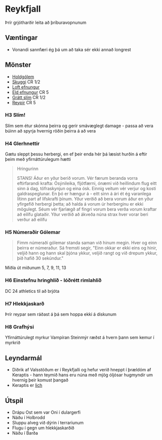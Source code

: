 # Reykfjall

Þrír grjótharðir leita að þríburavopnunum

## Væntingar
- Vonandi sannfæri ég þá um að taka sér ekki annað longrest

## Mönster
- [Holdgólem](https://www.dndbeyond.com/monsters/16863-flesh-golem)
- [Skuggi](https://www.dndbeyond.com/monsters/17010-shadow) CR 1/2
- [Loft efnungur](https://www.dndbeyond.com/monsters/16774-air-elemental)
- [Eld efnungur](https://www.dndbeyond.com/monsters/16861-fire-elemental) CR 5
- [Grátt slím](https://www.dndbeyond.com/monsters/16909-gray-ooze) CR 1/2
- [Reypir](https://www.dndbeyond.com/monsters/16999-roper) CR 5

### H3 Slím!
Slím sem étur skónna þeirra og gerir smávæglegt damage - passa að vera búinn að 
spyrja hvernig röðin þeirra á að vera

### H4 Glerhnettir
Gætu sleppt þessu herbergi, en ef þeir enda hér þá læsist hurðin á eftir þeim 
með yfirnáttúrulegum hætti

> Hringurinn
> 
> STANS! Áður en yður berið vorum. Vér færum beranda vorra eftirfarandi krafta:
> Ósýnileika, fljótfærni, ónæmi við heillindum flug eitt sinn á dag, 
> töfraskynjun og eina ósk. Einnig veitum vér verjur og kosti galdraspeglunar. 
> En þó er hængur á - eitt sinn á ári ét ég varanlega lítinn part af lífskrafti 
> þínum. Yður verðið að bera vorum áður en yður yfirgefið herbergi þetta; að 
> halda á vorum úr herberginu er ekki mögulegt. Séum vér fjarlægð af fingri 
> vorum bera verða vorum kraftar að eilífu glataðir. Yður verðið að ákveða núna
> strax hver vorar beri verður að eilífu

### H5 Númeraðir Gólemar

> Fimm númeraði gólemar standa saman við hinum megin. Hver og einn þeirra er 
> númeraður. Sá fremsti segir, "Einn okkar er ekki eins og 
> hinir, veljið hann og hann skal þjóna ykkur, veljið rangt og við drepum 
> ykkur, þið hafið 30 sekúndur."

Miðla út miðunum 5, 7, 9, 11, 13

### H6 Einstefnu hringhlið - lóðrétt rimlahlið
DC 24 athletics til að brjóta

### H7 Hlekkjaskarð
Þrír reypar sem ráðast á þá sem hoppa ekki á diskunum

### H8 Grafhýsi
Yfirnáttúrulegt myrkur Vampíran Steinmýr ræðst á hvern þann sem kemur í myrkrið

## Leyndarmál
- Diðrik af Valsstöðum er í Reykfjalli og hefur verið hneppt í þrældóm
  af Keraptis - hann teymið hans eru núna með mjög óljósar hugmyndir um 
  hvernig þeir komust þangað 
- Keraptis er [lich](https://www.dndbeyond.com/monsters/16943-lich)

## Útspil
- Drápu Ost sem var Oni í dulargerfi
- Náðu í Holbrodd
- Sluppu alveg við dýrin í terrariunum
- Flugu í gegn um hlekkjaskarðið
- Náðu í Barða
